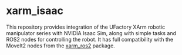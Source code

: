 # xarm_isaac
This repository provides integration of the UFactory XArm robotic manipulator series with NVIDIA Isaac Sim, along with simple tasks and ROS2 nodes for controlling the robot. It has full compatibility with the MoveIt2 nodes from the [xarm_ros2](https://github.com/xArm-Developer/xarm_ros2) package.
